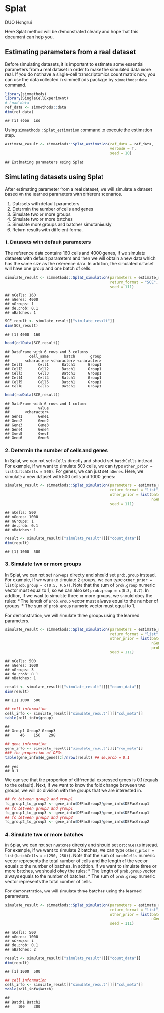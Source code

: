 Splat
================
DUO Hongrui

<!-- github markdown built using 
rmarkdown::render("vignettes/Splat.Rmd", output_format = rmarkdown::github_document())
-->

Here Splat method will be demonstrated clearly and hope that this
document can help you.

## Estimating parameters from a real dataset

Before simulating datasets, it is important to estimate some essential
parameters from a real dataset in order to make the simulated data more
real. If you do not have a single-cell transcriptomics count matrix now,
you can use the data collected in simmethods package by
`simmethods:data` command.

``` r
library(simmethods)
library(SingleCellExperiment)
# Load data
ref_data <- simmethods::data
dim(ref_data)
```

    ## [1] 4000  160

Using `simmethods::Splat_estimation` command to execute the estimation
step.

``` r
estimate_result <- simmethods::Splat_estimation(ref_data = ref_data,
                                                verbose = T,
                                                seed = 10)
```

    ## Estimating parameters using Splat

## Simulating datasets using Splat

After estimating parameter from a real dataset, we will simulate a
dataset based on the learned parameters with different scenarios.

1.  Datasets with default parameters
2.  Determin the number of cells and genes
3.  Simulate two or more groups
4.  Simulate two or more batches
5.  Simulate more groups and batches simutaniously
6.  Return results with different format

### 1. Datasets with default parameters

The reference data contains 160 cells and 4000 genes, if we simulate
datasets with default parameters and then we will obtain a new data
which has the same size as the reference data. In addtion, the simulated
dataset will have one group and one batch of cells.

``` r
simulate_result <- simmethods::Splat_simulation(parameters = estimate_result[["estimate_result"]],
                                                return_format = "SCE",
                                                seed = 111)
```

    ## nCells: 160 
    ## nGenes: 4000 
    ## nGroups: 1 
    ## de.prob: 0.1 
    ## nBatches: 1

``` r
SCE_result <- simulate_result[["simulate_result"]]
dim(SCE_result)
```

    ## [1] 4000  160

``` r
head(colData(SCE_result))
```

    ## DataFrame with 6 rows and 3 columns
    ##         cell_name       batch       group
    ##       <character> <character> <character>
    ## Cell1       Cell1      Batch1      Group1
    ## Cell2       Cell2      Batch1      Group1
    ## Cell3       Cell3      Batch1      Group1
    ## Cell4       Cell4      Batch1      Group1
    ## Cell5       Cell5      Batch1      Group1
    ## Cell6       Cell6      Batch1      Group1

``` r
head(rowData(SCE_result))
```

    ## DataFrame with 6 rows and 1 column
    ##             value
    ##       <character>
    ## Gene1       Gene1
    ## Gene2       Gene2
    ## Gene3       Gene3
    ## Gene4       Gene4
    ## Gene5       Gene5
    ## Gene6       Gene6

### 2. Determin the number of cells and genes

In Splat, we can not set `nCells` directly and should set `batchCells`
instead. For example, if we want to simulate 500 cells, we can type
`other_prior = list(batchCells = 500)`. For genes, we can just set
`nGenes`. Here, we simulate a new dataset with 500 cells and 1000 genes:

``` r
simulate_result <- simmethods::Splat_simulation(parameters = estimate_result[["estimate_result"]],
                                                return_format = "list",
                                                other_prior = list(batchCells = 500,
                                                                   nGenes = 1000),
                                                seed = 111)
```

    ## nCells: 500 
    ## nGenes: 1000 
    ## nGroups: 1 
    ## de.prob: 0.1 
    ## nBatches: 1

``` r
result <- simulate_result[["simulate_result"]][["count_data"]]
dim(result)
```

    ## [1] 1000  500

### 3. Simulate two or more groups

In Splat, we can not set `nGroups` directly and should set `prob.group`
instead. For example, if we want to simulate 2 groups, we can type
`other_prior = list(prob.group = c(0.5, 0.5))`. Note that the sum of
`prob.group` numeric vector must equal to 1, so we can also set
`prob.group = c(0.3, 0.7)`. In addtion, if we want to simulate three or
more groups, we should obey the rules: \* The length of `prob.group`
vector must always equal to the number of groups. \* The sum of
`prob.group` numeric vector must equal to 1.

For demonstration, we will simulate three groups using the learned
parameters.

``` r
simulate_result <- simmethods::Splat_simulation(parameters = estimate_result[["estimate_result"]],
                                                return_format = "list",
                                                other_prior = list(batchCells = 500,
                                                                   nGenes = 1000,
                                                                   prob.group = c(0.1, 0.3, 0.6)),
                                                seed = 111)
```

    ## nCells: 500 
    ## nGenes: 1000 
    ## nGroups: 3 
    ## de.prob: 0.1 
    ## nBatches: 1

``` r
result <- simulate_result[["simulate_result"]][["count_data"]]
dim(result)
```

    ## [1] 1000  500

``` r
## cell information
cell_info <- simulate_result[["simulate_result"]][["col_meta"]]
table(cell_info$group)
```

    ## 
    ## Group1 Group2 Group3 
    ##     46    156    298

``` r
## gene information
gene_info <- simulate_result[["simulate_result"]][["row_meta"]]
### the proportion of DEGs
table(gene_info$de_gene)[2]/nrow(result) ## de.prob = 0.1
```

    ## yes 
    ## 0.1

We can see that the proportion of differential expressed genes is 0.1
(equals to the default). Next, if we want to know the fold change
between two groups, we will do division with the groups that we are
interested in.

``` r
## fc between group2 and group1
fc_group1_to_group2 <- gene_info$DEFacGroup2/gene_info$DEFacGroup1
## fc between group3 and group1
fc_group1_to_group3 <- gene_info$DEFacGroup3/gene_info$DEFacGroup1
## fc between group3 and group2
fc_group2_to_group3 <- gene_info$DEFacGroup3/gene_info$DEFacGroup2
```

### 4. Simulate two or more batches

In Splat, we can not set `nBatches` directly and should set `batchCells`
instead. For example, if we want to simulate 2 batches, we can type
`other_prior = list(batchCells = c(250, 250))`. Note that the sum of
`batchCells` numeric vector represents the total number of cells and the
length of the vector equals to the number of batches. In addtion, if we
want to simulate three or more batches, we should obey the rules: \* The
length of `prob.group` vector always equals to the number of batches. \*
The sum of `prob.group` numeric vector represents the total number of
cells.

For demonstration, we will simulate three batches using the learned
parameters.

``` r
simulate_result <- simmethods::Splat_simulation(parameters = estimate_result[["estimate_result"]],
                                                return_format = "list",
                                                other_prior = list(batchCells = c(200, 300),
                                                                   nGenes = 1000),
                                                seed = 111)
```

    ## nCells: 500 
    ## nGenes: 1000 
    ## nGroups: 1 
    ## de.prob: 0.1 
    ## nBatches: 2

``` r
result <- simulate_result[["simulate_result"]][["count_data"]]
dim(result)
```

    ## [1] 1000  500

``` r
## cell information
cell_info <- simulate_result[["simulate_result"]][["col_meta"]]
table(cell_info$batch)
```

    ## 
    ## Batch1 Batch2 
    ##    200    300
